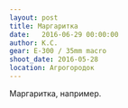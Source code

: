```yaml
---
layout: post
title: Маргаритка
date:   2016-06-29 00:00:00
author: К.С.
gear: E-300 / 35mm macro
shoot_date: 2016-05-28
location: Агрогородок
---
```


Маргаритка, например.
